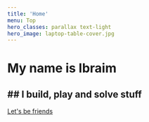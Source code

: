 ```yaml
---
title: 'Home'
menu: Top
hero_classes: parallax text-light
hero_image: laptop-table-cover.jpg
---
```


# My name is Ibraim
<h2><span>## I build, play and solve stuff </span></h2>

[Let's be friends](http://soltonbaev.com/about-me)